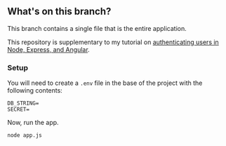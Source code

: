## What's on this branch?

This branch contains a single file that is the entire application.

This repository is supplementary to my tutorial on [authenticating users in Node, Express, and Angular](https://zachgoll.github.io/blog/2019/choosing-authentication-strategy).

### Setup

You will need to create a `.env` file in the base of the project with the following contents:

```
DB_STRING=
SECRET=
```
Now, run the app.

```
node app.js
```